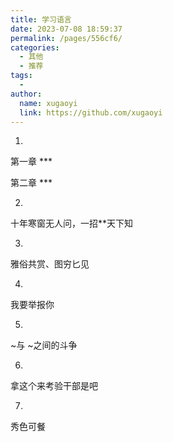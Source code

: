 ```yaml
---
title: 学习语言
date: 2023-07-08 18:59:37
permalink: /pages/556cf6/
categories:
  - 其他
  - 推荐
tags:
  - 
author: 
  name: xugaoyi
  link: https://github.com/xugaoyi
---
```

1. 
第一章 ***

第二章 ***

2. 
十年寒窗无人问，一招**天下知

3. 
雅俗共赏、图穷匕见

4. 
我要举报你

5. 
 ~与 ~之间的斗争

6. 
拿这个来考验干部是吧         

7.
秀色可餐